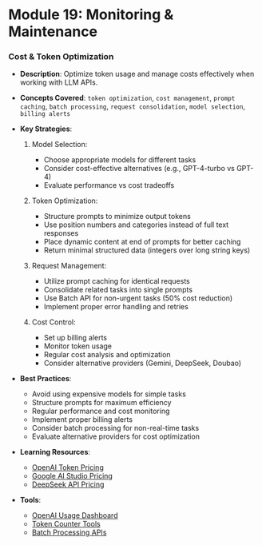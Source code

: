 # Module 19: Monitoring & Maintenance

### Cost & Token Optimization
- **Description**: Optimize token usage and manage costs effectively when working with LLM APIs.
- **Concepts Covered**: `token optimization`, `cost management`, `prompt caching`, `batch processing`, `request consolidation`, `model selection`, `billing alerts`
- **Key Strategies**:
  1. Model Selection:
     - Choose appropriate models for different tasks
     - Consider cost-effective alternatives (e.g., GPT-4-turbo vs GPT-4)
     - Evaluate performance vs cost tradeoffs
  
  2. Token Optimization:
     - Structure prompts to minimize output tokens
     - Use position numbers and categories instead of full text responses
     - Place dynamic content at end of prompts for better caching
     - Return minimal structured data (integers over long string keys)
  
  3. Request Management:
     - Utilize prompt caching for identical requests
     - Consolidate related tasks into single prompts
     - Use Batch API for non-urgent tasks (50% cost reduction)
     - Implement proper error handling and retries
  
  4. Cost Control:
     - Set up billing alerts
     - Monitor token usage
     - Regular cost analysis and optimization
     - Consider alternative providers (Gemini, DeepSeek, Doubao)

- **Best Practices**:
  - Avoid using expensive models for simple tasks
  - Structure prompts for maximum efficiency
  - Regular performance and cost monitoring
  - Implement proper billing alerts
  - Consider batch processing for non-real-time tasks
  - Evaluate alternative providers for cost optimization

- **Learning Resources**:
  - [OpenAI Token Pricing](https://openai.com/pricing)
  - [Google AI Studio Pricing](https://ai.google.dev/pricing)
  - [DeepSeek API Pricing](https://platform.deepseek.ai/pricing)

- **Tools**:
  - [OpenAI Usage Dashboard](https://platform.openai.com/usage)
  - [Token Counter Tools](https://platform.openai.com/tokenizer)
  - [Batch Processing APIs](https://platform.openai.com/docs/api-reference/files)